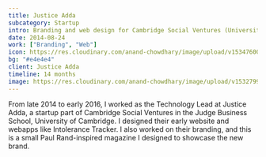 ```yaml
---
title: Justice Adda
subcategory: Startup
intro: Branding and web design for Cambridge Social Ventures (University of Cambridge) startup trying to break barriers in justice.
date: 2014-08-24
work: ["Branding", "Web"]
icon: https://res.cloudinary.com/anand-chowdhary/image/upload/v1534760086/projects/justice-adda/icon.png
bg: "#e4e4e4"
client: Justice Adda
timeline: 14 months
image: https://res.cloudinary.com/anand-chowdhary/image/upload/v1532799282/portfolio/justice-adda_2x.png
---
```


From late 2014 to early 2016, I worked as the Technology Lead at Justice Adda, a startup part of Cambridge Social Ventures in the Judge Business School, University of Cambridge. I designed their early website and webapps like Intolerance Tracker. I also worked on their branding, and this is a small Paul Rand-inspired magazine I designed to showcase the new brand.

<div class="shadow">
	<div class="two-images">
		<div><img alt="" src="https://res.cloudinary.com/anand-chowdhary/image/upload/v1534760086/projects/justice-adda/0001.jpg"></div>
		<div><img alt="" src="https://res.cloudinary.com/anand-chowdhary/image/upload/v1534760086/projects/justice-adda/0002.jpg"></div>
	</div>
	<div class="two-images">
		<div><img alt="" src="https://res.cloudinary.com/anand-chowdhary/image/upload/v1534760086/projects/justice-adda/0003.jpg"></div>
		<div><img alt="" src="https://res.cloudinary.com/anand-chowdhary/image/upload/v1534760086/projects/justice-adda/0004.jpg"></div>
	</div>
	<div class="two-images">
		<div><img alt="" src="https://res.cloudinary.com/anand-chowdhary/image/upload/v1534760086/projects/justice-adda/0005.jpg"></div>
		<div><img alt="" src="https://res.cloudinary.com/anand-chowdhary/image/upload/v1534760086/projects/justice-adda/0006.jpg"></div>
	</div>
	<div class="two-images">
		<div><img alt="" src="https://res.cloudinary.com/anand-chowdhary/image/upload/v1534760086/projects/justice-adda/0007.jpg"></div>
		<div><img alt="" src="https://res.cloudinary.com/anand-chowdhary/image/upload/v1534760086/projects/justice-adda/0008.jpg"></div>
	</div>
	<div class="two-images">
		<div><img alt="" src="https://res.cloudinary.com/anand-chowdhary/image/upload/v1534760086/projects/justice-adda/0009.jpg"></div>
		<div><img alt="" src="https://res.cloudinary.com/anand-chowdhary/image/upload/v1534760086/projects/justice-adda/0010.jpg"></div>
	</div>
	<div class="two-images">
		<div><img alt="" src="https://res.cloudinary.com/anand-chowdhary/image/upload/v1534760086/projects/justice-adda/0011.jpg"></div>
		<div><img alt="" src="https://res.cloudinary.com/anand-chowdhary/image/upload/v1534760086/projects/justice-adda/0012.jpg"></div>
	</div>
	<div class="two-images">
		<div><img alt="" src="https://res.cloudinary.com/anand-chowdhary/image/upload/v1534760086/projects/justice-adda/0013.jpg"></div>
		<div><img alt="" src="https://res.cloudinary.com/anand-chowdhary/image/upload/v1534760086/projects/justice-adda/0014.jpg"></div>
	</div>
	<div class="two-images">
		<div><img alt="" src="https://res.cloudinary.com/anand-chowdhary/image/upload/v1534760086/projects/justice-adda/0015.jpg"></div>
		<div><img alt="" src="https://res.cloudinary.com/anand-chowdhary/image/upload/v1534760086/projects/justice-adda/0016.jpg"></div>
	</div>
	<div class="two-images">
		<div><img alt="" src="https://res.cloudinary.com/anand-chowdhary/image/upload/v1534760086/projects/justice-adda/0017.jpg"></div>
		<div><img alt="" src="https://res.cloudinary.com/anand-chowdhary/image/upload/v1534760086/projects/justice-adda/0018.jpg"></div>
	</div>
</div>